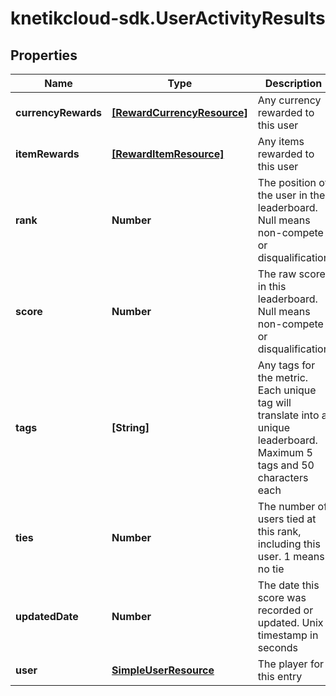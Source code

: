 # knetikcloud-sdk.UserActivityResults

## Properties
Name | Type | Description | Notes
------------ | ------------- | ------------- | -------------
**currencyRewards** | [**[RewardCurrencyResource]**](RewardCurrencyResource.md) | Any currency rewarded to this user | [optional] 
**itemRewards** | [**[RewardItemResource]**](RewardItemResource.md) | Any items rewarded to this user | [optional] 
**rank** | **Number** | The position of the user in the leaderboard. Null means non-compete or disqualification | [optional] 
**score** | **Number** | The raw score in this leaderboard. Null means non-compete or disqualification | [optional] 
**tags** | **[String]** | Any tags for the metric. Each unique tag will translate into a unique leaderboard. Maximum 5 tags and 50 characters each | [optional] 
**ties** | **Number** | The number of users tied at this rank, including this user. 1 means no tie | [optional] 
**updatedDate** | **Number** | The date this score was recorded or updated. Unix timestamp in seconds | [optional] 
**user** | [**SimpleUserResource**](SimpleUserResource.md) | The player for this entry | 


